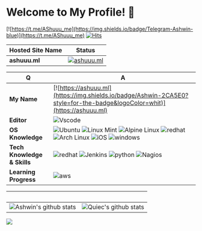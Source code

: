 # Welcome to My Profile! 👋
[![https://t.me/AShuuu_me](https://img.shields.io/badge/Telegram-Ashwin-blue)](https://t.me/AShuuu_me)
[![Hits](https://hits.seeyoufarm.com/api/count/incr/badge.svg?url=https://github.com/darkshadee/)](https://github.com/darkshadee)

Hosted Site Name | Status
--- | ---
**ashuuu.ml** | [![ashuuu.ml](https://img.shields.io/website-up-down-green-red/https/ashuuu.ml.svg?style=flat-square)](https://ashuuu.ml/)

Q | A
--- | ---
**My Name**  | [![https://ashuuu.ml](https://img.shields.io/badge/Ashwin-2CA5E0?style=for-the-badge&logoColor=whit)](https://ashuuu.ml)
**Editor**  | ![Vscode](https://img.shields.io/badge/Visual%20Studio%20Code-23A3EA?style=for-the-badge&logo=visual-studio-code&logoColor=white)
**OS Knowledge** | ![Ubuntu](https://img.shields.io/badge/Ubuntu-E95420?style=for-the-badge&logo=ubuntu&logoColor=white) ![Linux Mint](https://img.shields.io/badge/Linux_Mint-87CF3E?style=for-the-badge&logo=linux-mint&logoColor=white) ![Alpine Linux](https://img.shields.io/badge/Alpine_Linux-0D597F?style=for-the-badge&logo=alpine-linux&logoColor=white) ![redhat](https://img.shields.io/badge/Redhat-E70000?style=for-the-badge) ![Arch Linux](https://img.shields.io/badge/Arch_Linux-1793D1?style=for-the-badge&logo=arch-linux&logoColor=white) ![iOS](https://img.shields.io/badge/iOS-000000?style=for-the-badge&logo=ios&logoColor=white) ![windows](https://img.shields.io/badge/Windows-0078D6?style=for-the-badge&logo=windows&logoColor=white)
**Tech Knowledge & Skills**  | ![redhat](https://img.shields.io/badge/Redhat-E70000?style=for-the-badge) ![Jenkins](https://img.shields.io/badge/Jenkins-669933?style=for-the-badge) ![python](https://img.shields.io/badge/Python-3776AB?style=for-the-badge&logo=python&logoColor=white) ![Nagios](https://img.shields.io/badge/Nagios-CC0066?style=for-the-badge)
**Learning Progress** | ![aws](https://img.shields.io/badge/Amazon_AWS-F08804?style=for-the-badge&logo=amazon-aws&logoColor=white)

 ‏‏‎ ‎| ‏‏‎ ‎
 --- | ---
![Ashwin's github stats](https://github-readme-stats.vercel.app/api?username=darkshadee&show_icons=true&theme=radical&include_all_commits=true) | ![Quiec's github stats](https://github-readme-stats.vercel.app/api/top-langs/?username=darkshadee&theme=radical&layout=compact)


<img src="https://github-readme-streak-stats.herokuapp.com/?user=darkshadee"></img>
